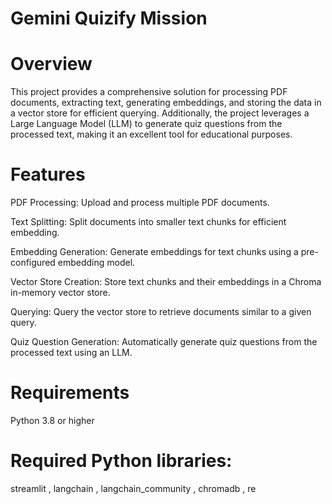 # Gemini Quizify Mission

# Overview
This project provides a comprehensive solution for processing PDF documents, extracting text, generating embeddings, and storing the data in a vector store for efficient querying. Additionally, the project leverages a Large Language Model (LLM) to generate quiz questions from the processed text, making it an excellent tool for educational purposes.

# Features
PDF Processing: Upload and process multiple PDF documents.

Text Splitting: Split documents into smaller text chunks for efficient embedding.

Embedding Generation: Generate embeddings for text chunks using a pre-configured embedding model.

Vector Store Creation: Store text chunks and their embeddings in a Chroma in-memory vector store.

Querying: Query the vector store to retrieve documents similar to a given query.

Quiz Question Generation: Automatically generate quiz questions from the processed text using an LLM.

# Requirements
Python 3.8 or higher

# Required Python libraries:
streamlit ,
langchain ,
langchain_community , 
chromadb , 
re 
